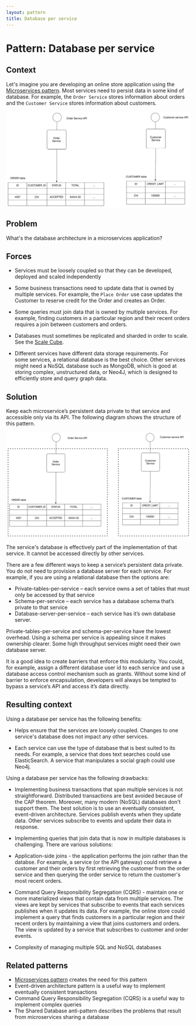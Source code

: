```yaml
---
layout: pattern
title: Database per service
---
```

# Pattern: Database per service

## Context

Let's imagine you are developing an online store application using the [Microservices pattern](/patterns/microservices.html).
Most services need to persist data in some kind of database.
For example, the `Order Service` stores information about orders and the `Customer Service` stores information about customers.

<img class="img-responsive" src="/i/customersandorders.png"/>

## Problem

What's the database architecture in a microservices application?

## Forces

* Services must be loosely coupled so that they can be developed, deployed and scaled independently

* Some business transactions need to update data that is owned by multiple services.
For example, the `Place Order` use case updates the Customer to reserve credit for the Order and creates an Order.

* Some queries must join data that is owned by multiple services.
For example, finding customers in a particular region and their recent orders requires a join between customers and orders.

* Databases must sometimes be replicated and sharded in order to scale. See the [Scale Cube](/articles/scalecube.html).

* Different services have different data storage requirements.
For some services, a relational database is the best choice.
Other services might need a NoSQL database such as MongoDB, which is good at storing complex, unstructured data, or Neo4J, which is designed to efficiently store and query graph data.

## Solution

Keep each microservice’s persistent data private to that service and accessible only via its API.
The following diagram shows the structure of this pattern.

<img class="img-responsive" src="/i/databaseperservice.png"/>

The service's database is effectively part of the implementation of that service.
It cannot be accessed directly by other services.

There are a few different ways to keep a service’s persistent data private.
You do not need to provision a database server for each service.
For example,  if you are using a relational database then the options are:

* Private-tables-per-service – each service owns a set of tables that must only be accessed by that service
* Schema-per-service – each service has a database schema that’s private to that service
* Database-server-per-service – each service has it’s own database server.

Private-tables-per-service and schema-per-service have the lowest overhead.
Using a schema per service is appealing since it makes ownership clearer.
Some high throughput services might need their own database server.

It is a good idea to create barriers that enforce this modularity.
You could, for example, assign a different database user id to each service and use a database access control mechanism such as grants.
Without some kind of barrier to enforce encapsulation, developers will always be tempted to bypass a service’s API and access it’s data directly.

## Resulting context

Using a database per service has the following benefits:

* Helps ensure that the services are loosely coupled.
Changes to one service's database does not impact any other services.

* Each service can use the type of database that is best suited to its needs.
For example, a service that does text searches could use ElasticSearch.
A service that manipulates a social graph could use Neo4j.

Using a database per service has the following drawbacks:

* Implementing business transactions that span multiple services is not straightforward.
Distributed transactions are best avoided because of the CAP theorem.
Moreover, many modern (NoSQL) databases don't support them.
The best solution is to use an eventually consistent, event-driven architecture.
Services publish events when they update data.
Other services subscribe to events and update their data in response.

* Implementing queries that join data that is now in multiple databases is challenging.
There are various solutions:

 * Application-side joins - the application performs the join rather than the databse.
 For example, a service (or the API gateway) could retrieve a customer and their orders by first retrieving the customer from the order service and then querying the order service to return the customer's most recent orders.

 * Command Query Responsibility Segregation (CQRS) - maintain one or more materialized views that contain data from multiple services.
 The views are kept by services that subscribe to events that each services publishes when it updates its data.
 For example, the online store could implement a query that finds customers in a particular region and their recent orders by maintaining a view that joins customers and orders.
 The view is updated by a service that subscribes to customer and order events.

* Complexity of managing multiple SQL and NoSQL databases

## Related patterns

* [Microservices pattern](/patterns/microservices.html) creates the need for this pattern
* Event-driven architecture pattern is a useful way to implement eventually consistent transactions
* Command Query Responsibility Segregation (CQRS) is a useful way to implement complex queries
* The Shared Database anti-pattern describes the problems that result from microservices sharing a database
